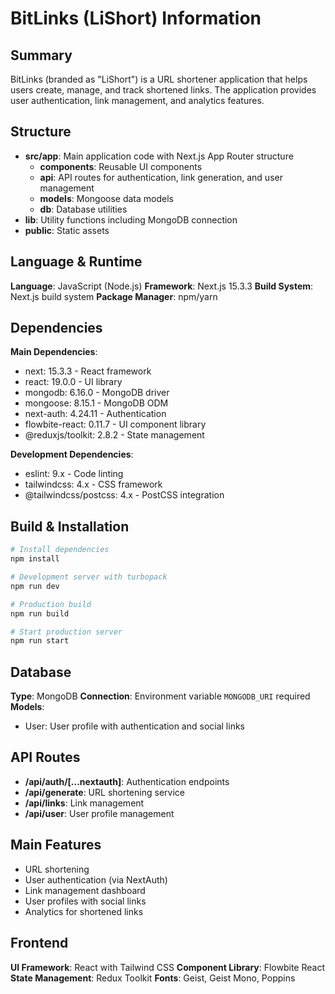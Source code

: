 # BitLinks (LiShort) Information

## Summary
BitLinks (branded as "LiShort") is a URL shortener application that helps users create, manage, and track shortened links. The application provides user authentication, link management, and analytics features.

## Structure
- **src/app**: Main application code with Next.js App Router structure
  - **components**: Reusable UI components
  - **api**: API routes for authentication, link generation, and user management
  - **models**: Mongoose data models
  - **db**: Database utilities
- **lib**: Utility functions including MongoDB connection
- **public**: Static assets

## Language & Runtime
**Language**: JavaScript (Node.js)
**Framework**: Next.js 15.3.3
**Build System**: Next.js build system
**Package Manager**: npm/yarn

## Dependencies
**Main Dependencies**:
- next: 15.3.3 - React framework
- react: 19.0.0 - UI library
- mongodb: 6.16.0 - MongoDB driver
- mongoose: 8.15.1 - MongoDB ODM
- next-auth: 4.24.11 - Authentication
- flowbite-react: 0.11.7 - UI component library
- @reduxjs/toolkit: 2.8.2 - State management

**Development Dependencies**:
- eslint: 9.x - Code linting
- tailwindcss: 4.x - CSS framework
- @tailwindcss/postcss: 4.x - PostCSS integration

## Build & Installation
```bash
# Install dependencies
npm install

# Development server with turbopack
npm run dev

# Production build
npm run build

# Start production server
npm run start
```

## Database
**Type**: MongoDB
**Connection**: Environment variable `MONGODB_URI` required
**Models**:
- User: User profile with authentication and social links

## API Routes
- **/api/auth/[...nextauth]**: Authentication endpoints
- **/api/generate**: URL shortening service
- **/api/links**: Link management
- **/api/user**: User profile management

## Main Features
- URL shortening
- User authentication (via NextAuth)
- Link management dashboard
- User profiles with social links
- Analytics for shortened links

## Frontend
**UI Framework**: React with Tailwind CSS
**Component Library**: Flowbite React
**State Management**: Redux Toolkit
**Fonts**: Geist, Geist Mono, Poppins